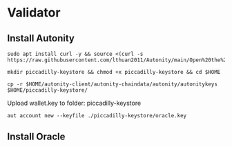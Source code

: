 
# Validator

## Install Autonity
```
sudo apt install curl -y && source <(curl -s https://raw.githubusercontent.com/lthuan2011/Autonity/main/Open%20the%20door/auto_install)
```
```
mkdir piccadilly-keystore && chmod +x piccadilly-keystore && cd $HOME
```
```
cp -r $HOME/autonity-client/autonity-chaindata/autonity/autonitykeys $HOME/piccadilly-keystore/
```
Upload wallet.key to folder: piccadilly-keystore
```
aut account new --keyfile ./piccadilly-keystore/oracle.key
```
## Install Oracle

